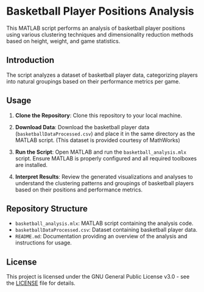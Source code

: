 # Basketball Player Positions Analysis

This MATLAB script performs an analysis of basketball player positions using various clustering techniques and dimensionality reduction methods based on height, weight, and game statistics.

## Introduction

The script analyzes a dataset of basketball player data, categorizing players into natural groupings based on their performance metrics per game.

## Usage

1. **Clone the Repository**: Clone this repository to your local machine.

2. **Download Data**: Download the basketball player data (`basketballDataProcessed.csv`) and place it in the same directory as the MATLAB script. (This dataset is provided courtesy of MathWorks)

3. **Run the Script**: Open MATLAB and run the `basketball_analysis.mlx` script. Ensure MATLAB is properly configured and all required toolboxes are installed.

4. **Interpret Results**: Review the generated visualizations and analyses to understand the clustering patterns and groupings of basketball players based on their positions and performance metrics.

## Repository Structure

- `basketball_analysis.mlx`: MATLAB script containing the analysis code.
- `basketballDataProcessed.csv`: Dataset containing basketball player data.
- `README.md`: Documentation providing an overview of the analysis and instructions for usage.

## License

This project is licensed under the GNU General Public License v3.0 - see the [LICENSE](LICENSE) file for details.


